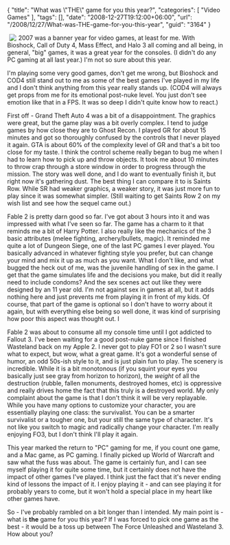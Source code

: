 {
	"title": "What was \\\"THE\\\" game for you this year?",
	"categories": [
		"Video Games"
	],
	"tags": [],
	"date": "2008-12-27T19:12:00+06:00",
	"url": "/2008/12/27/What-was-THE-game-for-you-this-year",
	"guid": "3164"
}

<img src="http://static.raymondcamden.com/images/cfjedi//Video-Games-Posters.jpg" align="left" hspace="5">

2007 was a banner year for video games, at least for me. With Bioshock, Call of Duty 4, Mass Effect, and Halo 3 all coming and all being, in general, "big" games, it was a great year for the consoles. (I didn't do any PC gaming at all last year.) I'm not so sure about this year.
<br clear="left">
<!--more-->
I'm playing some very good games, don't get me wrong, but Bioshock and COD4 still stand out to me as some of the best games I've played in my life and I don't think anything from this year really stands up. (COD4 will always get props from me for its emotional post-nuke level. You just don't see emotion like that in a FPS. It was so deep I didn't quite know how to react.)

First off - Grand Theft Auto 4 was a bit of a disappointment. The graphics were great, but the game play was a bit overly complex. I tend to judge games by how close they are to Ghost Recon. I played GR for about 15 minutes and got so thoroughly confused by the controls that I never played it again. GTA is about 60% of the complexity level of GR and that's a bit too close for my taste. I think the control scheme really began to bug me when I had to learn how to pick up and throw objects. It took me about 10 minutes to throw crap through a store window in order to progress through the mission. The story was well done, and I do want to eventually finish it, but right now it's gathering dust. The best thing I can compare it to is Saints Row. While SR had weaker graphics, a weaker story, it was just more fun to play since it was somewhat simpler. (Still waiting to get Saints Row 2 on my wish list and see how the sequel came out.)

Fable 2 is pretty darn good so far. I've got about 3 hours into it and was impressed with what I've seen so far. The game has a charm to it that reminds me a bit of Harry Potter. I also really like the mechanics of the 3 basic attributes (melee fighting, archery/bullets, magic). It reminded me quite a lot of Dungeon Siege, one of the last PC games I ever played. You basically advanced in whatever fighting style you prefer, but can change your mind and mix it up as much as you want. What I don't like, and what bugged the heck out of me, was the juvenile handling of sex in the game. I get that the game simulates life and the decisions you make, but did it really need to include condoms? And the sex scenes act out like they were designed by an 11 year old. I'm not against sex in games at all, but it adds nothing here and just prevents me from playing it in front of my kids. Of course, that part of the game is optional so I don't have to worry about it again, but with everything else being so well done, it was kind of surprising how poor this aspect was thought out. I

Fable 2 was about to consume all my console time until I got addicted to Fallout 3. I've been waiting for a good post-nuke game since I finished Wasteland back on my Apple 2. I never got to play FO1 or 2 so I wasn't sure what to expect, but wow, what a great game. It's got a wonderful sense of humor, an odd 50s-ish style to it, and is just plain fun to play. The scenery is incredible. While it is a bit monotonous (if you squint your eyes you basically just see gray from horizon to horizon), the <i>weight</i> of all the destruction (rubble, fallen monuments, destroyed homes, etc) is oppressive and really drives home the fact that this truly is a destroyed world. My only complaint about the game is that I don't think it will be very replayable. While you have many options to customize your character, you are essentially playing one class: the survivalist. You can be a smarter survivalist or a tougher one, but your still the same type of character. It's not like you switch to magic and radically change your character. I'm really enjoying FO3, but I don't think I'll play it again.

This year marked the return to "PC" gaming for me, if you count one game, and a Mac game, as PC gaming. I finally picked up World of Warcraft and saw what the fuss was about. The game is certainly fun, and I can see myself playing it for quite some time, but it certainly does not have the impact of other games I've played. I think just the fact that it's never ending kind of lessons the impact of it. I enjoy playing it - and can see playing it for probably years to come, but it won't hold a special place in my heart like other games have.

So - I've probably rambled on a bit longer than I intended. My main point is - what is <b>the</b> game for you this year? If I was forced to pick one game as the best - it would be a toss up between The Force Unleashed and Wasteland 3. How about you?